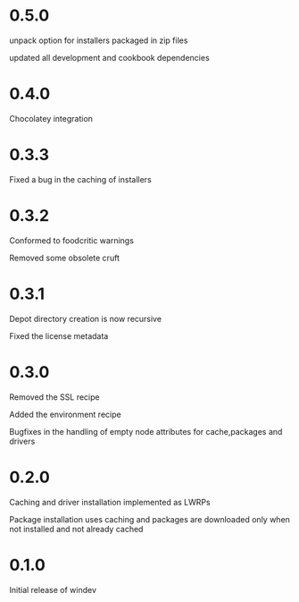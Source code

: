 # 0.5.0
unpack option for installers packaged in zip files

updated all development and cookbook dependencies

# 0.4.0
Chocolatey integration

# 0.3.3
Fixed a bug in the caching of installers

# 0.3.2
Conformed to foodcritic warnings

Removed some obsolete cruft

# 0.3.1
Depot directory creation is now recursive

Fixed the license metadata

# 0.3.0
Removed the SSL recipe

Added the environment recipe

Bugfixes in the handling of empty node attributes for cache,packages and drivers

#  0.2.0
Caching and driver installation implemented as LWRPs

Package installation uses caching and packages are downloaded only when not installed and not already cached

#  0.1.0
Initial release of windev
